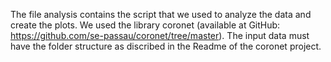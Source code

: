 The file analysis contains the script that we used to analyze the data and create the plots. We used the library coronet (available at GitHub: https://github.com/se-passau/coronet/tree/master). The input data must have the folder structure as discribed in the Readme of the coronet project.



